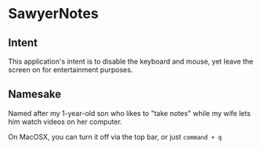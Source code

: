 # SawyerNotes

## Intent
This application's intent is to disable the keyboard and mouse, yet leave the screen on for entertainment purposes.

## Namesake
Named after my 1-year-old son who likes to "take notes" while my wife lets him watch videos on her computer.

On MacOSX, you can turn it off via the top bar, or just `command + q`
